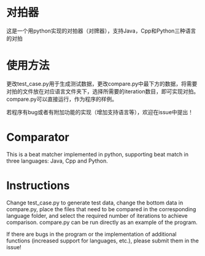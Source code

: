 # 对拍器
这是一个用python实现的对拍器（对牌器），支持Java，Cpp和Python三种语言的对拍

# 使用方法
更改test_case.py用于生成测试数据，更改compare.py中最下方的数据，将需要对拍的文件放在对应语言文件夹下，选择所需要的iteration数目，即可实现对拍。compare.py可以直接运行，作为程序的样例。

若程序有bug或者有附加功能的实现（增加支持语言等），欢迎在issue中提出！

# Comparator
 This is a beat matcher implemented in python, supporting beat match in three languages: Java, Cpp and Python.

# Instructions
Change test_case.py to generate test data, change the bottom data in compare.py, place the files that need to be compared in the corresponding language folder, and select the required number of iterations to achieve comparison. compare.py can be run directly as an example of the program.

If there are bugs in the program or the implementation of additional functions (increased support for languages, etc.), please submit them in the issue!
